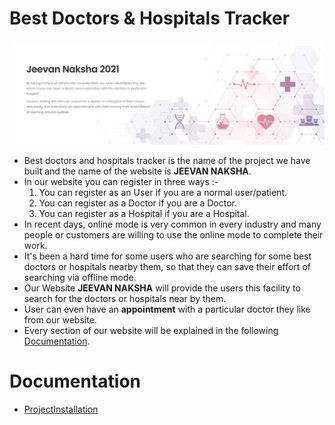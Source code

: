 # Best Doctors & Hospitals Tracker
![](/images/image1.JPG)
* Best doctors and hospitals tracker is the name of the project we have built and the name of the website is **JEEVAN NAKSHA**.
* In our website you can register in three ways :-
   1. You can register as an User if you are a normal user/patient.
   2. You can register as a Doctor if you are a Doctor.
   3. You can register as a Hospital if you are a Hospital.
* In recent days, online mode is very common in every industry and many people or customers are willing to use the online mode to complete their work.
* It's been a hard time for some users who are searching for some best doctors or hospitals nearby them, so that they can save their effort of searching via offline mode.
* Our Website **JEEVAN NAKSHA** will provide the users this facility to search for the doctors or hospitals near by them.
* User can even have an **appointment** with a particular doctor they like from our website.
* Every section of our website will be explained in the following [Documentation](#documentation).

# Documentation
* [ProjectInstallation](#ProjectInstallation)

